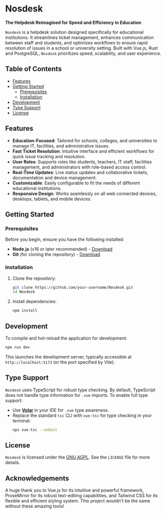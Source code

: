 # Nosdesk

**The Helpdesk Reimagined for Speed and Efficiency in Education**

`Nosdesk` is a helpdesk solution designed specifically for educational institutions. It streamlines ticket management, enhances communication between staff and students, and optimizes workflows to ensure rapid resolution of issues in a school or university setting. Built with Vue.js, Rust and PostgreSQL, `Nosdesk` prioritizes speed, scalability, and user experience.

## Table of Contents
- [Features](#features)
- [Getting Started](#getting-started)
  - [Prerequisites](#prerequisites)
  - [Installation](#installation)
- [Development](#development)
- [Type Support](#type-support)
- [License](#license)

## Features
- **Education-Focused**: Tailored for schools, colleges, and universities to manage IT, facilities, and administrative issues.
- **Fast Ticket Resolution**: Intuitive interface and efficient workflows for quick issue tracking and resolution.
- **User Roles**: Supports roles like students, teachers, IT staff, facilities management, and administrators with role-based access control.
- **Real-Time Updates**: Live status updates and collaborative tickets, documentation and device management.
- **Customizable**: Easily configurable to fit the needs of different educational institutions.
- **Responsive Design**: Works seamlessly on all web connected devices, desktops, tablets, and mobile devices.

## Getting Started

### Prerequisites
Before you begin, ensure you have the following installed:
- **Node.js** (v16 or later recommended) - [Download](https://nodejs.org/)
- **Git** (for cloning the repository) - [Download](https://git-scm.com/)

### Installation
1. Clone the repository:
   ```sh
   git clone https://github.com/your-username/Nosdesk.git
   cd Nosdesk
   ```
2. Install dependencies:
   ```sh
   npm install
   ```

## Development

To compile and hot-reload the application for development:
```sh
npm run dev
```
This launches the development server, typically accessible at `http://localhost:5173` (or the port specified by Vite).

## Type Support
`Nosdesk` uses TypeScript for robust type checking. By default, TypeScript does not handle type information for `.vue` imports. To enable full type support:
- Use **[Volar](https://marketplace.visualstudio.com/items?itemName=Vue.volar)** in your IDE for `.vue` type awareness.
- Replace the standard `tsc` CLI with `vue-tsc` for type checking in your terminal:
  ```sh
  npx vue-tsc --noEmit
  ```

## License
`Nosdesk` is licensed under the [GNU AGPL](LICENSE). See the `LICENSE` file for more details.

## Acknowledgements

A huge thank you to Vue.js for its intuitive and powerful framework, ProseMirror for its robust text-editing capabilities, and Tailwind CSS for its flexible and efficient styling system. This project wouldn’t be the same without these amazing tools!
